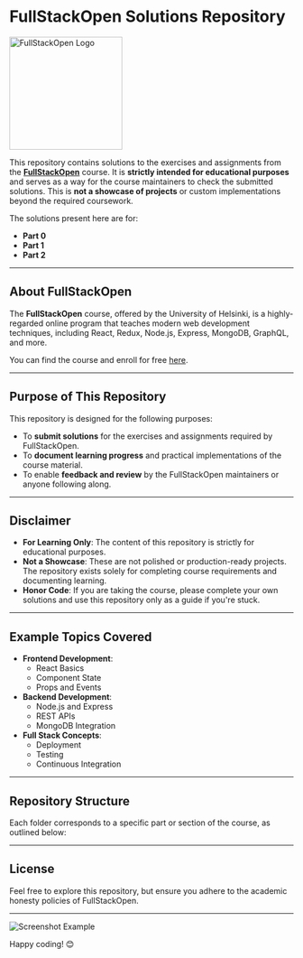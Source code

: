 # FullStackOpen Solutions Repository

<img src="https://encrypted-tbn0.gstatic.com/images?q=tbn:ANd9GcR9n4AVrqrkYKbXRPr1jb2eTsNGHRg_mrjl7w&s" alt="FullStackOpen Logo" width="200">

This repository contains solutions to the exercises and assignments from the **[FullStackOpen](https://fullstackopen.com/en/)** course. It is **strictly intended for educational purposes** and serves as a way for the course maintainers to check the submitted solutions. This is **not a showcase of projects** or custom implementations beyond the required coursework.

The solutions present here are for:
 - **Part 0**
 - **Part 1**
 - **Part 2**

---

## About FullStackOpen

The **FullStackOpen** course, offered by the University of Helsinki, is a highly-regarded online program that teaches modern web development techniques, including React, Redux, Node.js, Express, MongoDB, GraphQL, and more.

You can find the course and enroll for free [here](https://fullstackopen.com/en/).

---

## Purpose of This Repository

This repository is designed for the following purposes:

- To **submit solutions** for the exercises and assignments required by FullStackOpen.
- To **document learning progress** and practical implementations of the course material.
- To enable **feedback and review** by the FullStackOpen maintainers or anyone following along.

---

## Disclaimer

- **For Learning Only**: The content of this repository is strictly for educational purposes.
- **Not a Showcase**: These are not polished or production-ready projects. The repository exists solely for completing course requirements and documenting learning.
- **Honor Code**: If you are taking the course, please complete your own solutions and use this repository only as a guide if you're stuck.

---

## Example Topics Covered

- **Frontend Development**:
  - React Basics
  - Component State
  - Props and Events
- **Backend Development**:
  - Node.js and Express
  - REST APIs
  - MongoDB Integration
- **Full Stack Concepts**:
  - Deployment
  - Testing
  - Continuous Integration

---

## Repository Structure

Each folder corresponds to a specific part or section of the course, as outlined below:

---

## License

Feel free to explore this repository, but ensure you adhere to the academic honesty policies of FullStackOpen.

---

![Screenshot Example](https://fullstackopen.com/static/media/hero1.0f0ad3c8.jpg)

Happy coding! 😊
